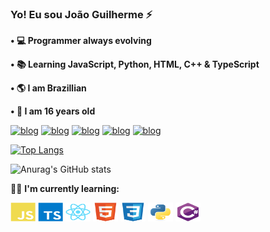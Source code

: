 
### <b>Yo! Eu sou João Guilherme </b> ⚡

<b> 

• 💻 Programmer always evolving

• 📚 Learning JavaScript, Python, HTML, C++ & TypeScript

• 🌎 I am Brazillian

• 🎂 I am 16 years old
</b>


[![blog](https://img.shields.io/badge/Twitter-1DA1F2?style=for-the-badge&logo=twitter&logoColor=white)](https://twitter.com/joaonamodalanaj)
[![blog](https://img.shields.io/badge/TikTok-000000?style=for-the-badge&logo=tiktok&logoColor=white)](https://www.tiktok.com/@yohanbruhh)
[![blog](https://img.shields.io/badge/Twitch-9146FF?style=for-the-badge&logo=twitch&logoColor=white)](https://www.twitch.tv/yohanbruhh)
[![blog](https://img.shields.io/badge/Instagram-E4405F?style=for-the-badge&logo=instagram&logoColor=white)](https://www.instagram.com/guilhermesz_r/)
[![blog](https://img.shields.io/badge/Steam-000000?style=for-the-badge&logo=steam&logoColor=white)](https://steamcommunity.com/profiles/76561199013636490/)

[![Top Langs](https://github-readme-stats.vercel.app/api/top-langs/?username=JonasBRUHH&layout=compact)]()

![Anurag's GitHub stats](https://github-readme-stats.vercel.app/api?username=JonasBRUHH&theme=dark&show_icons=true)

👨‍💻 <b>**I'm currently learning:**</b>
<div>
<img align="center" alt="Rafa-Js" height="30" width="40" src="https://raw.githubusercontent.com/devicons/devicon/master/icons/javascript/javascript-plain.svg">
  <img align="center" alt="Rafa-Ts" height="30" width="40" src="https://raw.githubusercontent.com/devicons/devicon/master/icons/typescript/typescript-plain.svg">
  <img align="center" alt="Rafa-React" height="30" width="40" src="https://raw.githubusercontent.com/devicons/devicon/master/icons/react/react-original.svg">
  <img align="center" alt="Rafa-HTML" height="30" width="40" src="https://raw.githubusercontent.com/devicons/devicon/master/icons/html5/html5-original.svg">
  <img align="center" alt="Rafa-CSS" height="30" width="40" src="https://raw.githubusercontent.com/devicons/devicon/master/icons/css3/css3-original.svg">
  <img align="center" alt="Rafa-Python" height="30" width="40" src="https://raw.githubusercontent.com/devicons/devicon/master/icons/python/python-original.svg">
  <img align="center" alt="Rafa-Csharp" height="30" width="40" src="https://raw.githubusercontent.com/devicons/devicon/master/icons/csharp/csharp-original.svg">
 </div>
